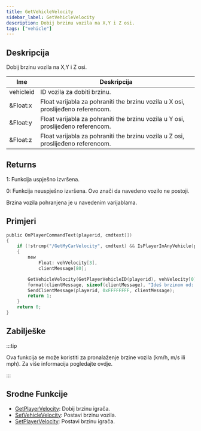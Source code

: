 ```yaml
---
title: GetVehicleVelocity
sidebar_label: GetVehicleVelocity
description: Dobij brzinu vozila na X,Y i Z osi.
tags: ["vehicle"]
---
```


## Deskripcija

Dobij brzinu vozila na X,Y i Z osi.

| Ime       | Deskripcija                                                                      |
| --------- | -------------------------------------------------------------------------------- |
| vehicleid | ID vozila za dobiti brzinu.                                                      |
| &Float:x  | Float varijabla za pohraniti the brzinu vozila u X osi, proslijeđeno referencom. |
| &Float:y  | Float varijabla za pohraniti the brzinu vozila u Y osi, proslijeđeno referencom. |
| &Float:z  | Float varijabla za pohraniti the brzinu vozila u Z osi, proslijeđeno referencom. |

## Returns

1: Funkcija uspješno izvršena.

0: Funkcija neuspješno izvršena. Ovo znači da navedeno vozilo ne postoji.

Brzina vozila pohranjena je u navedenim varijablama.

## Primjeri

```c
public OnPlayerCommandText(playerid, cmdtext[])
{
    if (!strcmp("/GetMyCarVelocity", cmdtext) && IsPlayerInAnyVehicle(playerid))
    {
        new
            Float: vehVelocity[3],
            clientMessage[80];

        GetVehicleVelocity(GetPlayerVehicleID(playerid), vehVelocity[0], vehVelocity[1], vehVelocity[2]);
        format(clientMessage, sizeof(clientMessage), "Ideš brzinom od: X%f, Y%f, Z%f", vehVelocity[0], vehVelocity[1], vehVelocity[2]);
        SendClientMessage(playerid, 0xFFFFFFFF, clientMessage);
        return 1;
    }
    return 0;
}
```

## Zabilješke

:::tip

Ova funkcija se može koristiti za pronalaženje brzine vozila (km/h, m/s ili mph). Za više informacija pogledajte ovdje.

:::

## Srodne Funkcije

- [GetPlayerVelocity](GetPlayerVelocity): Dobij brzinu igrača.
- [SetVehicleVelocity](SetVehicleVelocity): Postavi brzinu vozila.
- [SetPlayerVelocity](SetPlayerVelocity): Postavi brzinu igrača.
